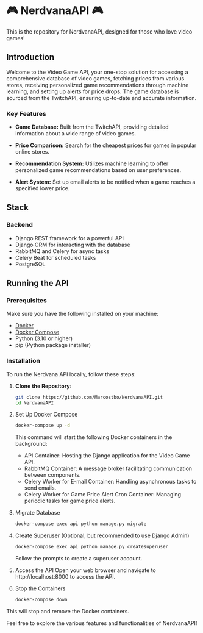 # 🎮 NerdvanaAPI 🎮

This is the repository for NerdvanaAPI, designed for those who love video games!

## Introduction

Welcome to the Video Game API, your one-stop solution for accessing a comprehensive database of video games, fetching prices from various stores, receiving personalized game recommendations through machine learning, and setting up alerts for price drops. The game database is sourced from the TwitchAPI, ensuring up-to-date and accurate information.

### Key Features

- **Game Database:** Built from the TwitchAPI, providing detailed information about a wide range of video games.

- **Price Comparison:** Search for the cheapest prices for games in popular online stores.

- **Recommendation System:** Utilizes machine learning to offer personalized game recommendations based on user preferences.

- **Alert System:** Set up email alerts to be notified when a game reaches a specified lower price.

## Stack

### Backend

- Django REST framework for a powerful API
- Django ORM for interacting with the database
- RabbitMQ and Celery for async tasks
- Celery Beat for scheduled tasks
- PostgreSQL

## Running the API

### Prerequisites

Make sure you have the following installed on your machine:
- [Docker](https://docs.docker.com/get-docker/)
- [Docker Compose](https://docs.docker.com/compose/install/)
- Python (3.10 or higher)
- pip (Python package installer)

### Installation

To run the Nerdvana API locally, follow these steps:

1. **Clone the Repository:**
   ```bash
   git clone https://github.com/Marcostbo/NerdvanaAPI.git
   cd NerdvanaAPI
   ```
2. Set Up Docker Compose
   ```bash
   docker-compose up -d
   ```
   This command will start the following Docker containers in the background:
   - API Container: Hosting the Django application for the Video Game API.
   - RabbitMQ Container: A message broker facilitating communication between components.
   - Celery Worker for E-mail Container: Handling asynchronous tasks to send emails.
   - Celery Worker for Game Price Alert Cron Container: Managing periodic tasks for game price alerts.
3. Migrate Database
   ```bash
   docker-compose exec api python manage.py migrate
   ```
4. Create Superuser (Optional, but recommended to use Django Admin)
   ```bash
   docker-compose exec api python manage.py createsuperuser
   ```
   Follow the prompts to create a superuser account.
5. Access the API
   Open your web browser and navigate to http://localhost:8000 to access the API.

6. Stop the Containers
   ```bash
   docker-compose down
   ```
This will stop and remove the Docker containers.

Feel free to explore the various features and functionalities of NerdvanaAPI!

